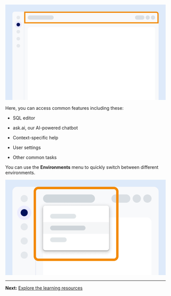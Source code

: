 ![Example showing the location of the toolbar on the screen.](Images/vgh1721089931412.png)

Here, you can access common features including these:

-   SQL editor


-   ask.ai, our AI-powered chatbot


-   Context-specific help


-   User settings


-   Other common tasks


You can use the **Environments** menu to quickly switch between different environments.

![Example showing the location of the environment switcher on the screen.](Images/kzn1721171149686.png)

---

**Next:** [Explore the learning resources](xex1721168413281.md)

